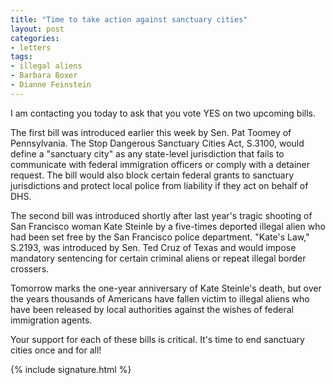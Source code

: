 ```yaml
---
title: "Time to take action against sanctuary cities"
layout: post
categories:
- letters
tags:
- illegal aliens
- Barbara Boxer
- Dianne Feinstein
---
```


I am contacting you today to ask that you vote YES on two upcoming bills.

The first bill was introduced earlier this week by Sen. Pat Toomey of Pennsylvania. The Stop Dangerous Sanctuary Cities Act, S.3100, would define a "sanctuary city" as any state-level jurisdiction that fails to communicate with federal immigration officers or comply with a detainer request. The bill would also block certain federal grants to sanctuary jurisdictions and protect local police from liability if they act on behalf of DHS.

The second bill was introduced shortly after last year's tragic shooting of San Francisco woman Kate Steinle by a five-times deported illegal alien who had been set free by the San Francisco police department. "Kate's Law," S.2193, was introduced by Sen. Ted Cruz of Texas and would impose mandatory sentencing for certain criminal aliens or repeat illegal border crossers.

Tomorrow marks the one-year anniversary of Kate Steinle's death, but over the years thousands of Americans have fallen victim to illegal aliens who have been released by local authorities against the wishes of federal immigration agents.

Your support for each of these bills is critical. It's time to end sanctuary cities once and for all!

{% include signature.html %}

